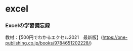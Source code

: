 # excel

### Excelの学習備忘録

教材：【500円でわかるエクセル2021　最新版】(https://one-publishing.co.jp/books/9784651202228/)

